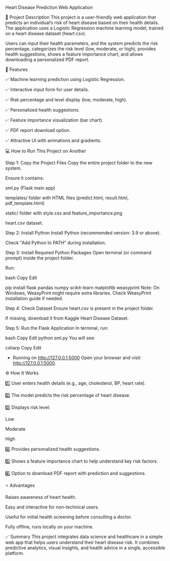  Heart Disease Prediction Web Application
 
📄 Project Description
This project is a user-friendly web application that predicts an individual’s risk of heart disease based on their health details. The application uses a Logistic Regression machine learning model, trained on a heart disease dataset (heart.csv).

Users can input their health parameters, and the system predicts the risk percentage, categorizes the risk level (low, moderate, or high), provides health suggestions, shows a feature importance chart, and allows downloading a personalized PDF report.

🚀 Features

✅ Machine learning prediction using Logistic Regression.

✅ Interactive input form for user details.

✅ Risk percentage and level display (low, moderate, high).

✅ Personalized health suggestions.

✅ Feature importance visualization (bar chart).

✅ PDF report download option.

✅ Attractive UI with animations and gradients.

💻 How to Run This Project on Another 

Step 1: Copy the Project Files
Copy the entire project folder to the new system.

Ensure it contains:

sml.py (Flask main app)

templates/ folder with HTML files (predict.html, result.html, pdf_template.html)

static/ folder with style.css and feature_importance.png

heart.csv dataset.

Step 2: Install Python
Install Python (recommended version: 3.9 or above).

Check "Add Python to PATH" during installation.

Step 3: Install Required Python Packages
Open terminal (or command prompt) inside the project folder.

Run:

bash
Copy
Edit

pip install flask pandas numpy scikit-learn matplotlib weasyprint
Note: On Windows, WeasyPrint might require extra libraries. Check WeasyPrint installation guide if needed.

Step 4: Check Dataset
Ensure heart.csv is present in the project folder.

If missing, download it from Kaggle Heart Disease Dataset.

Step 5: Run the Flask Application
In terminal, run:

bash
Copy
Edit
python sml.py
You will see:

csharp
Copy
Edit
 * Running on http://127.0.0.1:5000
Open your browser and visit: http://127.0.0.1:5000.

⚙️ How It Works

1️⃣ User enters health details (e.g., age, cholesterol, BP, heart rate).

2️⃣ The model predicts the risk percentage of heart disease.

3️⃣ Displays risk level:

Low

Moderate

High

4️⃣ Provides personalized health suggestions.

5️⃣ Shows a feature importance chart to help understand key risk factors.

6️⃣ Option to download PDF report with prediction and suggestions.

⭐ Advantages

Raises awareness of heart health.

Easy and interactive for non-technical users.

Useful for initial health screening before consulting a doctor.

Fully offline, runs locally on your machine.

✅ Summary
This project integrates data science and healthcare in a simple web app that helps users understand their heart disease risk. It combines predictive analytics, visual insights, and health advice in a single, accessible platform.

